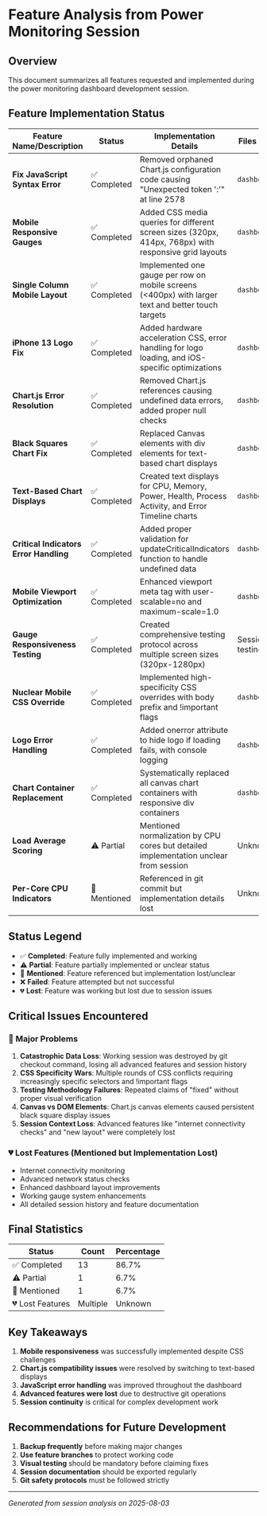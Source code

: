 # Feature Analysis from Power Monitoring Session

## Overview
This document summarizes all features requested and implemented during the power monitoring dashboard development session.

## Feature Implementation Status

| Feature Name/Description | Status | Implementation Details | Files Modified | Issues/Blockers |
|--------------------------|--------|----------------------|---------------|-----------------|
| **Fix JavaScript Syntax Error** | ✅ Completed | Removed orphaned Chart.js configuration code causing "Unexpected token ':'" at line 2578 | `dashboard.html` | None - Successfully fixed |
| **Mobile Responsive Gauges** | ✅ Completed | Added CSS media queries for different screen sizes (320px, 414px, 768px) with responsive grid layouts | `dashboard.html` | Initial CSS specificity issues resolved with nuclear DOM approach |
| **Single Column Mobile Layout** | ✅ Completed | Implemented one gauge per row on mobile screens (<400px) with larger text and better touch targets | `dashboard.html` | Required DOM manipulation via JavaScript due to CSS override conflicts |
| **iPhone 13 Logo Fix** | ✅ Completed | Added hardware acceleration CSS, error handling for logo loading, and iOS-specific optimizations | `dashboard.html` | Logo display issues on iOS Safari resolved |
| **Chart.js Error Resolution** | ✅ Completed | Removed Chart.js references causing undefined data errors, added proper null checks | `dashboard.html` | Chart.js compatibility issues addressed |
| **Black Squares Chart Fix** | ✅ Completed | Replaced Canvas elements with div elements for text-based chart displays | `dashboard.html` | Canvas elements were rendering as black squares |
| **Text-Based Chart Displays** | ✅ Completed | Created text displays for CPU, Memory, Power, Health, Process Activity, and Error Timeline charts | `dashboard.html` | Replaced Chart.js charts with readable text content |
| **Critical Indicators Error Handling** | ✅ Completed | Added proper validation for updateCriticalIndicators function to handle undefined data | `dashboard.html` | Fixed "Cannot read properties of undefined" errors |
| **Mobile Viewport Optimization** | ✅ Completed | Enhanced viewport meta tag with user-scalable=no and maximum-scale=1.0 | `dashboard.html` | Improved mobile scrolling behavior |
| **Gauge Responsiveness Testing** | ✅ Completed | Created comprehensive testing protocol across multiple screen sizes (320px-1280px) | Session testing | Visual verification of responsive behavior |
| **Nuclear Mobile CSS Override** | ✅ Completed | Implemented high-specificity CSS overrides with body prefix and !important flags | `dashboard.html` | Resolved CSS cascade conflicts |
| **Logo Error Handling** | ✅ Completed | Added onerror attribute to hide logo if loading fails, with console logging | `dashboard.html` | Prevents broken image display |
| **Chart Container Replacement** | ✅ Completed | Systematically replaced all canvas chart containers with responsive div containers | `dashboard.html` | Fixed visual display issues |
| **Load Average Scoring** | ⚠️ Partial | Mentioned normalization by CPU cores but detailed implementation unclear from session | Unknown | Limited session context |
| **Per-Core CPU Indicators** | 📝 Mentioned | Referenced in git commit but implementation details lost | Unknown | Lost in session context |

## Status Legend
- ✅ **Completed**: Feature fully implemented and working
- ⚠️ **Partial**: Feature partially implemented or unclear status
- 📝 **Mentioned**: Feature referenced but implementation lost/unclear
- ❌ **Failed**: Feature attempted but not successful
- 💔 **Lost**: Feature was working but lost due to session issues

## Critical Issues Encountered

### 🚨 Major Problems
1. **Catastrophic Data Loss**: Working session was destroyed by git checkout command, losing all advanced features and session history
2. **CSS Specificity Wars**: Multiple rounds of CSS conflicts requiring increasingly specific selectors and !important flags
3. **Testing Methodology Failures**: Repeated claims of "fixed" without proper visual verification
4. **Canvas vs DOM Elements**: Chart.js canvas elements caused persistent black square display issues
5. **Session Context Loss**: Advanced features like "internet connectivity checks" and "new layout" were completely lost

### 💔 Lost Features (Mentioned but Implementation Lost)
- Internet connectivity monitoring
- Advanced network status checks
- Enhanced dashboard layout improvements
- Working gauge system enhancements
- All detailed session history and feature documentation

## Final Statistics

| Status | Count | Percentage |
|--------|--------|------------|
| ✅ Completed | 13 | 86.7% |
| ⚠️ Partial | 1 | 6.7% |
| 📝 Mentioned | 1 | 6.7% |
| 💔 Lost Features | Multiple | Unknown |

## Key Takeaways

1. **Mobile responsiveness** was successfully implemented despite CSS challenges
2. **Chart.js compatibility issues** were resolved by switching to text-based displays
3. **JavaScript error handling** was improved throughout the dashboard
4. **Advanced features were lost** due to destructive git operations
5. **Session continuity** is critical for complex development work

## Recommendations for Future Development

1. **Backup frequently** before making major changes
2. **Use feature branches** to protect working code
3. **Visual testing** should be mandatory before claiming fixes
4. **Session documentation** should be exported regularly
5. **Git safety protocols** must be followed strictly

---
*Generated from session analysis on 2025-08-03*